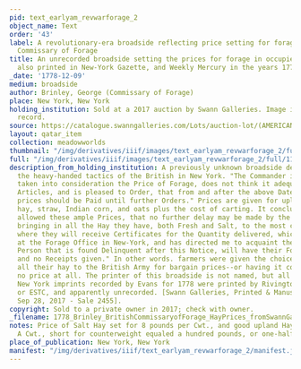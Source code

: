 ```yaml
---
pid: text_earlyam_revwarforage_2
object_name: Text
order: '43'
label: A revolutionary-era broadside reflecting price setting for forage by the British
  Commissary of Forage
title: An unrecorded broadside setting the prices for forage in occupied New York;
  also printed in New-York Gazette, and Weekly Mercury in the years 1778 and 1799.
_date: '1778-12-09'
medium: broadside
author: Brinley, George (Commissary of Forage)
place: New York, New York
holding_institution: Sold at a 2017 auction by Swann Galleries. Image is from auction
  record.
source: https://catalogue.swanngalleries.com/Lots/auction-lot/(AMERICAN-REVOLUTION--1778)-Brinley-George-An-unrecorded-bro?saleno=2455&lotNo=25&refNo=736220
layout: qatar_item
collection: meadowworlds
thumbnail: "/img/derivatives/iiif/images/text_earlyam_revwarforage_2/full/250,/0/default.jpg"
full: "/img/derivatives/iiif/images/text_earlyam_revwarforage_2/full/1140,/0/default.jpg"
description_from_holding_institution: A previously unknown broadside demonstrating
  the heavy-handed tactics of the British in New York. "The Commander in Chief having
  taken into consideration the Price of Forage, does not think it adequate to other
  Articles, and is pleased to Order, that from and after the above Date, the following
  prices should be Paid until further Orders." Prices are given for upland hay, salt
  hay, straw, Indian corn, and oats plus the cost of carting. It concludes, "He has
  allowed these ample Prices, that no further delay may be made by the Farmers in
  bringing in all the Hay they have, both Fresh and Salt, to the most contiguous Magazines,
  where they will receive Certificates for the Quantity delivered, which will be Paid
  at the Forage Office in New-York, and has directed me to acquaint them, that any
  Person that is found Delinquent after this Notice, will have their Forage taken,
  and no Receipts given." In other words. farmers were given the choice of selling
  all their hay to the British Army for bargain prices--or having it confiscated for
  no price at all. The printer of this broadside is not named, but all other official
  New York imprints recorded by Evans for 1778 were printed by Rivington. Not in Evans
  or ESTC, and apparently unrecorded. [Swann Galleries, Printed & Manuscript Americana,
  Sep 28, 2017 - Sale 2455].
copyright: Sold to a private owner in 2017; check with owner.
_filename: 1778_Brinley_BritishCommissaryofForage_HayPrices_fromSwannGalleries.jpeg
notes: Price of Salt Hay set for 8 pounds per Cwt., and good upland Hay twice that.
  A Cwt., short for counterweight equaled a hundred pounds, or one-half ton.
place_of_publication: New York, New York
manifest: "/img/derivatives/iiif/text_earlyam_revwarforage_2/manifest.json"
---
```

